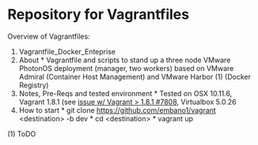 # Repository for Vagrantfiles

Overview of Vagrantfiles:

1. Vagrantfile_Docker_Enteprise
  1. About
    * Vagrantfile and scripts to stand up a three node VMware PhotonOS deployment (manager, two workers) based on VMware Admiral (Container Host Management) and VMware Harbor (1) (Docker Registry)
  2. Notes, Pre-Reqs and tested environment
    * Tested on OSX 10.11.6, Vagrant 1.8.1 (see [issue w/ Vagrant > 1.8.1 #7808](https://github.com/mitchellh/vagrant/issues/7808), Virtualbox 5.0.26
  3. How to start
    * git clone https://github.com/embano1/vagrant \<destination\> -b dev
    * cd \<destination\>
    * vagrant up

(1) ToDO
